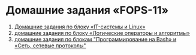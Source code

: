 # Домашние задания «FOPS-11»

1. [Домашние задания по блоку «IT-системы и Linux»](SLIN/README.md)
2. [домашние задания по блоку «Логические операторы и алгоритмы»](BALGO/README.md)
3. [домашние задания по блокам "Программирование на Bash» и «Сеть, сетевые протоколы"](SNET/README.md)
 

